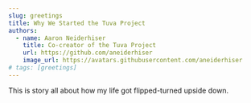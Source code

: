 ```yaml
---
slug: greetings
title: Why We Started the Tuva Project
authors:
  - name: Aaron Neiderhiser
    title: Co-creator of the Tuva Project
    url: https://github.com/aneiderhiser
    image_url: https://avatars.githubusercontent.com/aneiderhiser
# tags: [greetings]
---
```


This is story all about how my life got flipped-turned upside down.